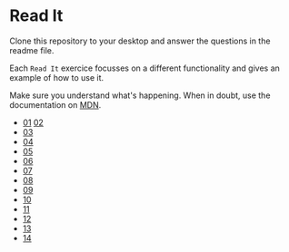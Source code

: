 # Read It

Clone this repository to your desktop and answer the questions in the readme file.

Each `Read It` exercice focusses on a different functionality and gives an example of how to use it.

Make sure you understand what's happening. When in doubt, use the documentation on [MDN](https://developer.mozilla.org/bm/).

- [01](./01/)
  [02](./02/)
- [03](./03/)
- [04](./04/)
- [05](./05/)
- [06](./06/)
- [07](./07/)
- [08](./08/)
- [09](./09/)
- [10](./10/)
- [11](./11/)
- [12](./12/)
- [13](./13/)
- [14](./14/)
